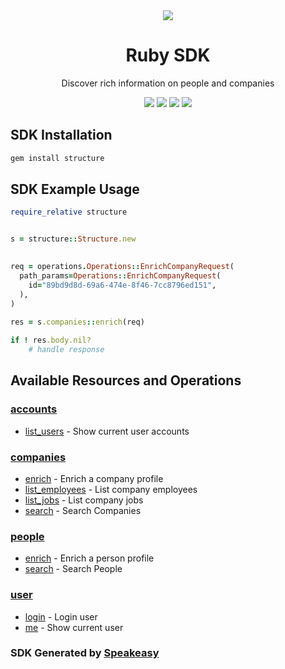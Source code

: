 <div align="center">
    <picture>
        <source srcset="https://user-images.githubusercontent.com/6267663/229523981-b357a689-adc6-4905-ac0e-e432aee5800b.png" media="(prefers-color-scheme: dark)">
        <img src="https://user-images.githubusercontent.com/6267663/229523981-b357a689-adc6-4905-ac0e-e432aee5800b.png">
    </picture>
    <h1>Ruby SDK</h1>
   <p>Discover rich information on people and companies</p>
   <a href="https://docs.structure.ac/"><img src="https://img.shields.io/static/v1?label=Docs&message=API Ref&color=2564ec&style=for-the-badge" /></a>
   <a href="https://github.com/structure-ac/structure-ruby/actions"><img src="https://img.shields.io/github/actions/workflow/status/structure-ac/structure-ruby/speakeasy_sdk_generation.yml?style=for-the-badge" /></a>
  <a href="https://opensource.org/licenses/MIT"><img src="https://img.shields.io/badge/License-MIT-blue.svg?style=for-the-badge" /></a>
  <a href="https://github.com/structure-ac/structure-ruby/releases"><img src="https://img.shields.io/github/v/release/structure-ac/structure-ruby?sort=semver&style=for-the-badge" /></a>
</div>

<!-- Start SDK Installation -->
## SDK Installation

```bash
gem install structure
```

<!-- End SDK Installation -->

## SDK Example Usage
<!-- Start SDK Example Usage -->
```ruby
require_relative structure


s = structure::Structure.new

   
req = operations.Operations::EnrichCompanyRequest(
  path_params=Operations::EnrichCompanyRequest(
    id="89bd9d8d-69a6-474e-8f46-7cc8796ed151",
  ),
)
    
res = s.companies::enrich(req)

if ! res.body.nil?
    # handle response

```

<!-- End SDK Example Usage -->

<!-- Start SDK Available Operations -->
## Available Resources and Operations


### [accounts](docs/accounts/README.md)

* [list_users](docs/accounts/listusers.md) - Show current user accounts

### [companies](docs/companies/README.md)

* [enrich](docs/companies/enrich.md) - Enrich a company profile
* [list_employees](docs/companies/listemployees.md) - List company employees
* [list_jobs](docs/companies/listjobs.md) - List company jobs
* [search](docs/companies/search.md) - Search Companies

### [people](docs/people/README.md)

* [enrich](docs/people/enrich.md) - Enrich a person profile
* [search](docs/people/search.md) - Search People

### [user](docs/user/README.md)

* [login](docs/user/login.md) - Login user
* [me](docs/user/me.md) - Show current user

<!-- End SDK Available Operations -->

### SDK Generated by [Speakeasy](https://docs.speakeasyapi.dev/docs/using-speakeasy/client-sdks)
